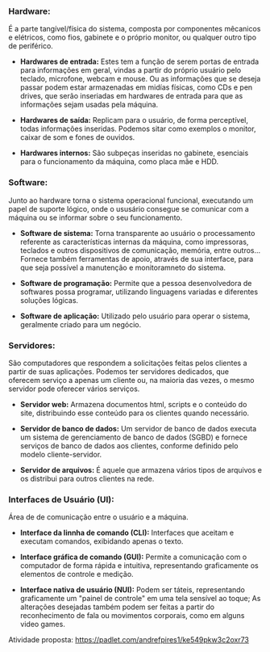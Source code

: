 ### Hardware:
É a parte tangível/física do sistema, composta por componentes mêcanicos e elétricos, como fios, gabinete e o próprio monitor, ou qualquer outro tipo de periférico.

- **Hardwares de entrada:** Estes tem a função de serem portas de entrada para informações em geral, vindas a partir do próprio usuário pelo teclado, microfone, webcam e mouse. Ou as informações que se deseja passar podem estar armazenadas em midías físicas, como CDs e pen drives, que serão inseriadas em hardwares de entrada para que as informações sejam usadas pela máquina.

- **Hardwares de saída:** Replicam para o usuário, de forma perceptível, todas informações inseridas. Podemos sitar como exemplos o monitor, caixar de som e fones de ouvidos.

- **Hardwares internos:** São subpeças inseridas no gabinete, esenciais para o funcionamento da máquina, como placa mãe e HDD.

### Software:
Junto ao hardware torna o sistema operacional funcional, executando um papel de suporte lógico, onde o ususário consegue se comunicar com a máquina ou se informar sobre o seu funcionamento.

- **Software de sistema:** Torna transparente ao usuário o processamento referente as características internas da máquina, como impressoras, teclados e outros dispositivos de comunicação, memória, entre outros... Fornece também ferramentas de apoio, através de sua interface, para que seja possível a manutenção e monitoramneto do sistema.

- **Software de programação:** Permite que a pessoa desenvolvedora de softwares possa programar, utilizando linguagens variadas e diferentes soluções lógicas.

- **Software de aplicação:** Utilizado pelo usuário para operar o sistema, geralmente criado para um negócio.

### Servidores:
São computadores que respondem a solicitações feitas pelos clientes a partir de suas aplicações. Podemos ter servidores dedicados, que oferecem serviço a apenas um cliente ou, na maioria das vezes, o mesmo servidor pode oferecer vários serviços.

- **Servidor web:** Armazena documentos html, scripts e o conteúdo do site, distribuindo esse conteúdo para os clientes quando necessário.

- **Servidor de banco de dados:** Um servidor de banco de dados executa um sistema de gerenciamento de banco de dados (SGBD) e fornece serviços de banco de dados aos clientes, conforme definido pelo modelo cliente-servidor.

- **Servidor de arquivos:** É aquele que armazena vários tipos de arquivos e os distribui para outros clientes na rede.

### Interfaces de Usuário (UI):
Área de de comunicação entre o usuário e a máquina.

- **Interface da linnha de comando (CLI):** Interfaces que aceitam e executam comandos, exibidando apenas o texto.

- **Interface gráfica de comando (GUI):** Permite a comunicação com o computador de forma rápida e intuitiva, representando graficamente os elementos de controle e medição.

- **Interface nativa de usuário (NUI):** Podem ser táteis, representando graficamente um "painel de controle" em uma tela sensível ao toque; As alterações desejadas também podem ser feitas a partir do reconhecimento de fala ou movimentos corporais, como em alguns video games.

Atividade proposta: https://padlet.com/andrefpires1/ke549pkw3c2oxr73